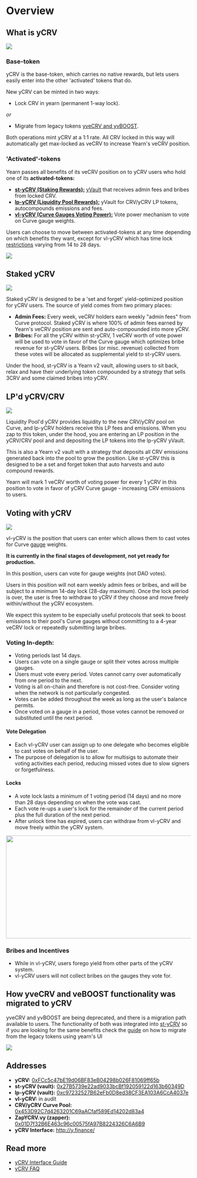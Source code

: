 # Overview

## What is yCRV
![](https://i.imgur.com/ni42qE6.png)

### Base-token

yCRV is the base-token, which carries no native rewards, but lets users easily enter into the other 'activated' tokens that do.

New yCRV can be minted in two ways:

- Lock CRV in yearn (permanent 1-way lock).

*or*

- Migrate from legacy tokens [yveCRV and yvBOOST](#how-yvecrv-and-veboost-functionality-was-migrated-to-ycrv).

Both operations mint yCRV at a 1:1 rate. All CRV locked in this way will automatically get max-locked as veCRV to increase Yearn's veCRV position. 

### 'Activated'-tokens

Yearn passes all benefits of its veCRV position on to yCRV users who hold one of its **activated-tokens:**

- [**st-yCRV (Staking Rewards):**](#staked-ycrv) [yVault](https://medium.com/iearn/yearn-finance-explained-what-are-vaults-and-strategies-96970560432) that receives admin fees and bribes from locked CRV.
- [**lp-yCRV (Liquidity Pool Rewards):**](#lpd-ycrvcrv) yVault for CRV/yCRV LP tokens, autocompounds emissions and fees.
- [**vl-yCRV (Curve Gauges Voting Power):**](#voting-with-ycrv) Vote power mechanism to vote on Curve gauge weights. 

Users can choose to move between activated-tokens at any time depending on which benefits they want, except for vl-yCRV which has time lock [restrictions](#voting-with-ycrv) varying from 14 to 28 days.

![](https://i.imgur.com/KrYztyJ.png)


## Staked yCRV
![](https://i.imgur.com/IgpIhKN.png)


Staked yCRV is designed to be a 'set and forget' yield-optimized position for yCRV users. The source of yield comes from two primary places:

- **Admin Fees:** Every week, veCRV holders earn weekly "admin fees" from Curve protocol. Staked yCRV is where 100% of admin fees earned by Yearn's veCRV position are sent and auto-compounded into more yCRV.
- **Bribes:** For all the yCRV within st-yCRV, 1 veCRV worth of vote power will be used to vote in favor of the Curve gauge which optimizes bribe revenue for st-yCRV users. Bribes (or misc. revenue) collected from these votes will be allocated as supplemental yield to st-yCRV users.

Under the hood, st-yCRV is a Yearn v2 vault, allowing users to sit back, relax and have their underlying token compounded by a strategy that sells 3CRV and some claimed bribes into yCRV.

## LP'd yCRV/CRV
![](https://i.imgur.com/3JNhzWR.png)

Liquidity Pool'd yCRV provides liquidity to the new CRV/yCRV pool on Curve, and lp-yCRV holders receive this LP fees and emissions. When you zap to this token, under the hood, you are entering an LP position in the yCRV/CRV pool and and depositing the LP tokens into the lp-yCRV yVault.

This is also a Yearn v2 vault with a strategy that deposits all CRV emissions generated back into the pool to grow the position. Like st-yCRV this is designed to be a set and forget token that auto harvests and auto compound rewards.

Yearn will mark 1 veCRV worth of voting power for every 1 yCRV in this position to vote in favor of yCRV Curve gauge - increasing CRV emissions to users.

## Voting with yCRV
![](https://i.imgur.com/uCwM4Pv.png)

vl-yCRV is the position that users can enter which allows them to cast votes for Curve [gauge](https://resources.curve.fi/reward-gauges/understanding-gauges) weights.

**It is currently in the final stages of development, not yet ready for production.**

In this position, users can vote for gauge weights (not DAO votes).

Users in this position will not earn weekly admin fees or bribes, and will be subject to a minimum 14-day lock (28-day maximum). Once the lock period is over, the user is free to withdraw to yCRV if they choose and move freely within/without the yCRV ecosystem.

We expect this system to be especially useful protocols that seek to boost emissions to their pool's Curve gauges without committing to a 4-year veCRV lock or repeatedly submitting large bribes.

### Voting In-depth:
- Voting periods last 14 days.
- Users can vote on a single gauge or split their votes across multiple gauges.
- Users must vote every period. Votes cannot carry over automatically from one period to the next.
- Voting is all on-chain and therefore is not cost-free. Consider voting when the network is not particularly congested.
- Votes can be added throughout the week as long as the user's balance permits.
- Once voted on a gauge in a period, those votes cannot be removed or substituted until the next period.

#### Vote Delegation
- Each vl-yCRV user can assign up to one delegate who becomes eligible to cast votes on behalf of the user.
- The purpose of delegation is to allow for multisigs to automate their voting activities each period, reducing missed votes due to slow signers or forgetfulness.

#### Locks
- A vote lock lasts a minimum of 1 voting period (14 days) and no more than 28 days depending on when the vote was cast.
- Each vote re-ups a user's lock for the remainder of the current period plus the full duration of the next period.
- After unlock time has expired, users can withdraw from vl-yCRV and move freely within the yCRV system.
<p align="center">
  <img width="620" height="280" src="https://i.imgur.com/p5fCVnY.png"/>
</p>

### Bribes and Incentives
- While in vl-yCRV, users forego yield from other parts of the yCRV system.
- vl-yCRV users will not collect bribes on the gauges they vote for.

## How yveCRV and veBOOST functionality was migrated to yCRV

yveCRV and yvBOOST are being deprecated, and there is a migration path available to users. The functionality of both was integrated into [st-yCRV](#staked-ycrv) so if you are looking for the same benefits check the [guide](https://docs.yearn.finance/getting-started/products/ycrv/guide) on how to migrate from the legacy tokens using yearn's UI

![](https://i.imgur.com/Htl3AgP.png)

## Addresses

- **yCRV:** [0xFCc5c47bE19d06BF83eB04298b026F81069ff65b](https://etherscan.io/address/0xFCc5c47bE19d06BF83eB04298b026F81069ff65b)
- **st-yCRV (vault):**	[0x27B5739e22ad9033bcBf192059122d163b60349D](https://etherscan.io/address/0x27B5739e22ad9033bcBf192059122d163b60349D)
- **lp-yCRV (vault):** [0xc97232527B62eFb0D8ed38CF3EA103A6CcA4037e](https://etherscan.io/address/0xc97232527B62eFb0D8ed38CF3EA103A6CcA4037e)
- **vl-yCRV:** in audit
- **CRV/yCRV Curve Pool:** [0x453D92C7d4263201C69aACfaf589Ed14202d83a4](https://etherscan.io/address/0x453D92C7d4263201C69aACfaf589Ed14202d83a4)
- **ZapYCRV.vy (zapper):** [0x01D7f32B6E463c96c00575fA97B8224326C6A6B9](https://etherscan.io/address/0x01D7f32B6E463c96c00575fA97B8224326C6A6B9)
- **yCRV Interface:** http://y.finance/

## Read more

- [yCRV Interface Guide](https://docs.yearn.finance/getting-started/products/ycrv/guide)
- [yCRV FAQ](https://docs.yearn.finance/getting-started/products/ycrv/faq)